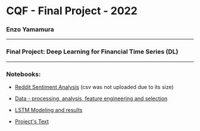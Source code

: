 # CQF - Final Project - 2022


### Enzo Yamamura
---
### Final Project: Deep Learning for Financial Time Series (DL)
---

### Notebooks:

* [Reddit Sentiment Analysis](sentiments.ipynb) (csv was not uploaded due to its size)

* [Data - processing, analysis, feature engineering and selection](processing_EDA.ipynb)

* [LSTM Modeling and results](DL.ipynb)

* [Project's Text](CQF.pdf)


